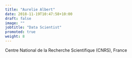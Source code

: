 ```yaml
---
title: "Aurelie Albert"
date: 2018-11-19T10:47:58+10:00
draft: false
image: ""
jobtitle: "Data Scientist"
promoted: true
weight: 8
---
```



Centre National de la Recherche Scientifique (CNRS), France
